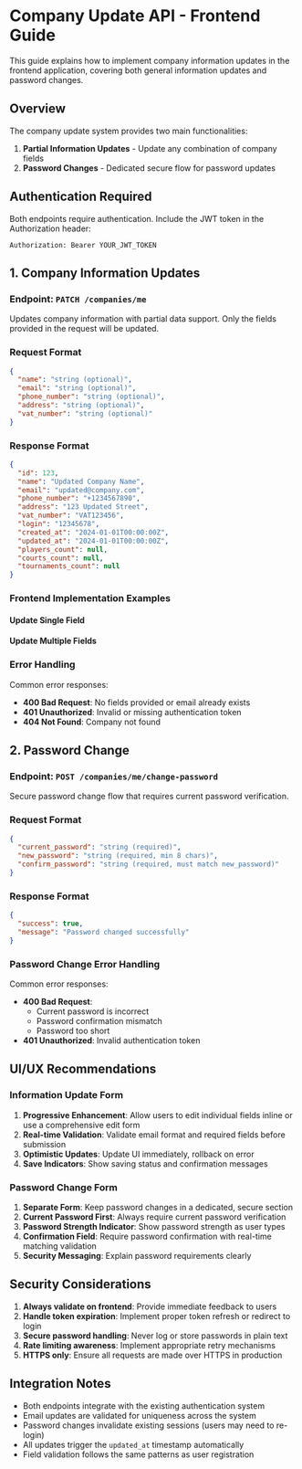 # Company Update API - Frontend Guide

This guide explains how to implement company information updates in the frontend application, covering both general information updates and password changes.

## Overview

The company update system provides two main functionalities:
1. **Partial Information Updates** - Update any combination of company fields
2. **Password Changes** - Dedicated secure flow for password updates

## Authentication Required

Both endpoints require authentication. Include the JWT token in the Authorization header:
```
Authorization: Bearer YOUR_JWT_TOKEN
```

## 1. Company Information Updates

### Endpoint: `PATCH /companies/me`

Updates company information with partial data support. Only the fields provided in the request will be updated.

### Request Format
```json
{
  "name": "string (optional)",
  "email": "string (optional)", 
  "phone_number": "string (optional)",
  "address": "string (optional)",
  "vat_number": "string (optional)"
}
```

### Response Format
```json
{
  "id": 123,
  "name": "Updated Company Name",
  "email": "updated@company.com",
  "phone_number": "+1234567890",
  "address": "123 Updated Street",
  "vat_number": "VAT123456",
  "login": "12345678",
  "created_at": "2024-01-01T00:00:00Z",
  "updated_at": "2024-01-01T00:00:00Z",
  "players_count": null,
  "courts_count": null,
  "tournaments_count": null
}
```

### Frontend Implementation Examples

#### Update Single Field


#### Update Multiple Fields

### Error Handling

Common error responses:

- **400 Bad Request**: No fields provided or email already exists
- **401 Unauthorized**: Invalid or missing authentication token
- **404 Not Found**: Company not found



## 2. Password Change

### Endpoint: `POST /companies/me/change-password`

Secure password change flow that requires current password verification.

### Request Format
```json
{
  "current_password": "string (required)",
  "new_password": "string (required, min 8 chars)",
  "confirm_password": "string (required, must match new_password)"
}
```

### Response Format
```json
{
  "success": true,
  "message": "Password changed successfully"
}
```

### Password Change Error Handling

Common error responses:

- **400 Bad Request**: 
  - Current password is incorrect
  - Password confirmation mismatch
  - Password too short
- **401 Unauthorized**: Invalid authentication token


## UI/UX Recommendations

### Information Update Form

1. **Progressive Enhancement**: Allow users to edit individual fields inline or use a comprehensive edit form
2. **Real-time Validation**: Validate email format and required fields before submission
3. **Optimistic Updates**: Update UI immediately, rollback on error
4. **Save Indicators**: Show saving status and confirmation messages

### Password Change Form

1. **Separate Form**: Keep password changes in a dedicated, secure section
2. **Current Password First**: Always require current password verification
3. **Password Strength Indicator**: Show password strength as user types
4. **Confirmation Field**: Require password confirmation with real-time matching validation
5. **Security Messaging**: Explain password requirements clearly



## Security Considerations

1. **Always validate on frontend**: Provide immediate feedback to users
2. **Handle token expiration**: Implement proper token refresh or redirect to login
3. **Secure password handling**: Never log or store passwords in plain text
4. **Rate limiting awareness**: Implement appropriate retry mechanisms
5. **HTTPS only**: Ensure all requests are made over HTTPS in production

## Integration Notes

- Both endpoints integrate with the existing authentication system
- Email updates are validated for uniqueness across the system  
- Password changes invalidate existing sessions (users may need to re-login)
- All updates trigger the `updated_at` timestamp automatically
- Field validation follows the same patterns as user registration 